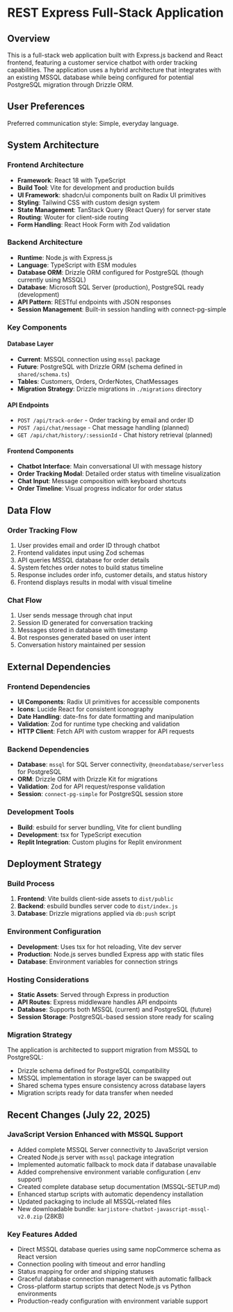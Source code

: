 # REST Express Full-Stack Application

## Overview

This is a full-stack web application built with Express.js backend and React frontend, featuring a customer service chatbot with order tracking capabilities. The application uses a hybrid architecture that integrates with an existing MSSQL database while being configured for potential PostgreSQL migration through Drizzle ORM.

## User Preferences

Preferred communication style: Simple, everyday language.

## System Architecture

### Frontend Architecture
- **Framework**: React 18 with TypeScript
- **Build Tool**: Vite for development and production builds
- **UI Framework**: shadcn/ui components built on Radix UI primitives
- **Styling**: Tailwind CSS with custom design system
- **State Management**: TanStack Query (React Query) for server state
- **Routing**: Wouter for client-side routing
- **Form Handling**: React Hook Form with Zod validation

### Backend Architecture
- **Runtime**: Node.js with Express.js
- **Language**: TypeScript with ESM modules
- **Database ORM**: Drizzle ORM configured for PostgreSQL (though currently using MSSQL)
- **Database**: Microsoft SQL Server (production), PostgreSQL ready (development)
- **API Pattern**: RESTful endpoints with JSON responses
- **Session Management**: Built-in session handling with connect-pg-simple

### Key Components

#### Database Layer
- **Current**: MSSQL connection using `mssql` package
- **Future**: PostgreSQL with Drizzle ORM (schema defined in `shared/schema.ts`)
- **Tables**: Customers, Orders, OrderNotes, ChatMessages
- **Migration Strategy**: Drizzle migrations in `./migrations` directory

#### API Endpoints
- `POST /api/track-order` - Order tracking by email and order ID
- `POST /api/chat/message` - Chat message handling (planned)
- `GET /api/chat/history/:sessionId` - Chat history retrieval (planned)

#### Frontend Components
- **Chatbot Interface**: Main conversational UI with message history
- **Order Tracking Modal**: Detailed order status with timeline visualization
- **Chat Input**: Message composition with keyboard shortcuts
- **Order Timeline**: Visual progress indicator for order status

## Data Flow

### Order Tracking Flow
1. User provides email and order ID through chatbot
2. Frontend validates input using Zod schemas
3. API queries MSSQL database for order details
4. System fetches order notes to build status timeline
5. Response includes order info, customer details, and status history
6. Frontend displays results in modal with visual timeline

### Chat Flow
1. User sends message through chat input
2. Session ID generated for conversation tracking
3. Messages stored in database with timestamp
4. Bot responses generated based on user intent
5. Conversation history maintained per session

## External Dependencies

### Frontend Dependencies
- **UI Components**: Radix UI primitives for accessible components
- **Icons**: Lucide React for consistent iconography
- **Date Handling**: date-fns for date formatting and manipulation
- **Validation**: Zod for runtime type checking and validation
- **HTTP Client**: Fetch API with custom wrapper for API requests

### Backend Dependencies
- **Database**: `mssql` for SQL Server connectivity, `@neondatabase/serverless` for PostgreSQL
- **ORM**: Drizzle ORM with Drizzle Kit for migrations
- **Validation**: Zod for API request/response validation
- **Session**: `connect-pg-simple` for PostgreSQL session store

### Development Tools
- **Build**: esbuild for server bundling, Vite for client bundling
- **Development**: tsx for TypeScript execution
- **Replit Integration**: Custom plugins for Replit environment

## Deployment Strategy

### Build Process
1. **Frontend**: Vite builds client-side assets to `dist/public`
2. **Backend**: esbuild bundles server code to `dist/index.js`
3. **Database**: Drizzle migrations applied via `db:push` script

### Environment Configuration
- **Development**: Uses tsx for hot reloading, Vite dev server
- **Production**: Node.js serves bundled Express app with static files
- **Database**: Environment variables for connection strings

### Hosting Considerations
- **Static Assets**: Served through Express in production
- **API Routes**: Express middleware handles API endpoints
- **Database**: Supports both MSSQL (current) and PostgreSQL (future)
- **Session Storage**: PostgreSQL-based session store ready for scaling

### Migration Strategy
The application is architected to support migration from MSSQL to PostgreSQL:
- Drizzle schema defined for PostgreSQL compatibility
- MSSQL implementation in storage layer can be swapped out
- Shared schema types ensure consistency across database layers
- Migration scripts ready for data transfer when needed

## Recent Changes (July 22, 2025)

### JavaScript Version Enhanced with MSSQL Support
- Added complete MSSQL Server connectivity to JavaScript version
- Created Node.js server with `mssql` package integration
- Implemented automatic fallback to mock data if database unavailable  
- Added comprehensive environment variable configuration (.env support)
- Created complete database setup documentation (MSSQL-SETUP.md)
- Enhanced startup scripts with automatic dependency installation
- Updated packaging to include all MSSQL-related files
- New downloadable bundle: `karjistore-chatbot-javascript-mssql-v2.0.zip` (28KB)

### Key Features Added
- Direct MSSQL database queries using same nopCommerce schema as React version
- Connection pooling with timeout and error handling
- Status mapping for order and shipping statuses  
- Graceful database connection management with automatic fallback
- Cross-platform startup scripts that detect Node.js vs Python environments
- Production-ready configuration with environment variable support